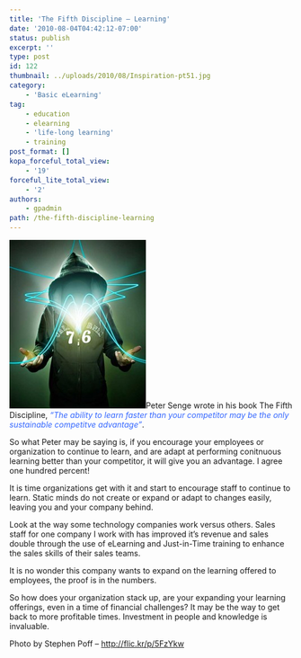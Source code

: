 ```yaml
---
title: 'The Fifth Discipline – Learning'
date: '2010-08-04T04:42:12-07:00'
status: publish
excerpt: ''
type: post
id: 122
thumbnail: ../uploads/2010/08/Inspiration-pt51.jpg
category:
    - 'Basic eLearning'
tag:
    - education
    - elearning
    - 'life-long learning'
    - training
post_format: []
kopa_forceful_total_view:
    - '19'
forceful_lite_total_view:
    - '2'
authors:
    - gpadmin
path: /the-fifth-discipline-learning
---
```

[![](/content/uploads/2010/08/Inspiration-pt51-243x300.jpg "Inspiration-pt5")](/content/uploads/2010/08/Inspiration-pt51.jpg)Peter Senge wrote in his book The Fifth Discipline, <span style="color: #3366ff;">*“The ability to learn faster than your competitor may be the only sustainable competitve advantage”*</span>.

So what Peter may be saying is, if you encourage your employees or organization to continue to learn, and are adapt at performing conitnuous learning better than your competitor, it will give you an advantage. I agree one hundred percent!

It is time organizations get with it and start to encourage staff to continue to learn. Static minds do not create or expand or adapt to changes easily, leaving you and your company behind.

Look at the way some technology companies work versus others. Sales staff for one company I work with has improved it’s revenue and sales double through the use of eLearning and Just-in-Time training to enhance the sales skills of their sales teams.

It is no wonder this company wants to expand on the learning offered to employees, the proof is in the numbers.

So how does your organization stack up, are your expanding your learning offerings, even in a time of financial challenges? It may be the way to get back to more profitable times. Investment in people and knowledge is invaluable.

Photo by Stephen Poff – http://flic.kr/p/5FzYkw